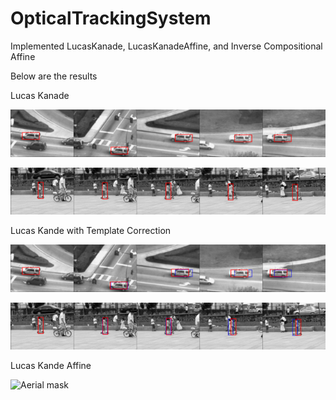 # OpticalTrackingSystem

Implemented LucasKanade, LucasKanadeAffine, and Inverse Compositional Affine

Below are the results

Lucas Kanade

![Car Rects](code/result/q1_3_car_collage.png)

![Girl Rects](code/result/q1_3_girl_collage.png)

Lucas Kande with Template Correction

![Car Rects](code/result/q1_4_car_collage.png)

![Girl Rects](code/result/q1_4_girl_collage.png)

Lucas Kande Affine

![Aerial mask](https://github.com/anishajain22/OpticalTrackingSystem/assets/38261176/01d61b68-4b25-401a-97a2-10162f7f0f80)

